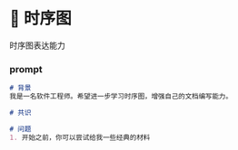 # 📔 时序图

时序图表达能力





### prompt

```markdown
# 背景
我是一名软件工程师。希望进一步学习时序图，增强自己的文档编写能力。

# 共识

# 问题
1. 开始之前，你可以尝试给我一些经典的材料
```


